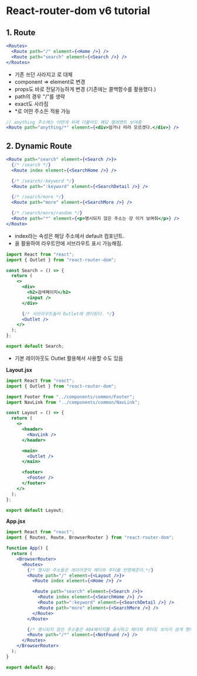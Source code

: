# React-router-dom v6 tutorial

## 1. Route

```jsx
<Routes>
  <Route path="/" element={<Home />} />
  <Route path="search" element={<Search />} />
</Routes>
```

- 기존 쓰던 <Switch> 사라지고 <Routes>로 대체
- component => element로 변경
- props도 바로 전달가능하게 변경 (기존에는 콜백함수를 활용했다.)
- path의 경우 "/"를 생략
- exact도 사라짐
- \*로 어떤 주소든 적용 가능

```jsx
// anything 주소에는 어떤게 뒤에 더붙어도 해당 엘레멘트 보여줌
<Route path="anything/*" element={<div>암거나 떠라 모르겟다.</div>} />
```

## 2. Dynamic Route

```jsx
<Route path="search" element={<Search />}>
  {/* /search */}
  <Route index element={<SearchHome />} />

  {/* /search/:keyword */}
  <Route path=":keyword" element={<SearchDetail />} />

  {/* /search/more */}
  <Route path="more" element={<SearchMore />} />

  {/* /search/more/random */}
  <Route path="*" element={<p>명시되지 않은 주소는 걍 이거 보여줘</p>} />
</Route>
```

- index라는 속성은 해당 주소에서 default 컴포넌트.
- <Outlet />을 활용하여 라우트안에 서브라우트 표시 가능해짐.

```jsx
import React from "react";
import { Outlet } from "react-router-dom";

const Search = () => {
  return (
    <>
      <div>
        <h2>검색페이지</h2>
        <input />
      </div>

      {/* 서브라우트들이 Outlet에 렌더된다. */}
      <Outlet />
    </>
  );
};

export default Search;
```

- 기본 레이아웃도 Outlet 활용해서 사용할 수도 있음

<strong>Layout.jsx</strong>

```jsx
import React from "react";
import { Outlet } from "react-router-dom";

import Footer from "../components/common/Footer";
import NavLink from "../components/common/NavLink";

const Layout = () => {
  return (
    <>
      <header>
        <NavLink />
      </header>

      <main>
        <Outlet />
      </main>

      <footer>
        <Footer />
      </footer>
    </>
  );
};

export default Layout;
```

<strong>App.jsx</strong>

```jsx
import React from "react";
import { Routes, Route, BrowserRouter } from "react-router-dom";

function App() {
  return (
    <BrowserRouter>
      <Routes>
        {/* 명시된 주소들은 레이아웃의 헤더와 푸터를 반영해준다.*/}
        <Route path="/" element={<Layout />}>
          <Route index element={<Home />} />

          <Route path="search" element={<Search />}>
            <Route index element={<SearchHome />} />
            <Route path=":keyword" element={<SearchDetail />} />
            <Route path="more" element={<SearchMore />} />
          </Route>
        </Route>

        {/* 명시되지 않은 주소들은 404페이지를 표시하고 헤더와 푸터도 보이지 않게 했다. */}
        <Route path="/*" element={<NotFound />} />
      </Routes>
    </BrowserRouter>
  );
}

export default App;
```
